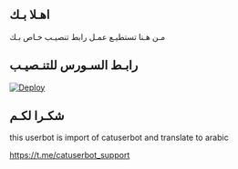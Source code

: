 ## اهـلا بـك
مـن هـنا تستطيـع عمـل رابط تنصيـب خـاص بـك

## رابـط السـورس للتنـصيـب

[![Deploy](https://www.herokucdn.com/deploy/button.svg)](https://heroku.com/deploy?template=https://github.com/kingg2_2/jmthon)

## شكـرا لكـم 


this userbot is import of catuserbot and translate to arabic

https://t.me/catuserbot_support
